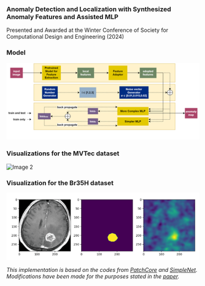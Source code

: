 ### Anomaly Detection and Localization with Synthesized Anomaly Features and Assisted MLP
Presented and Awarded at the Winter Conference of Society for Computational Design and Engineering (2024)

### Model
![Image 1](imgs/model.png)

### Visualizations for the MVTec dataset
![Image 2](imgs/visualization.png)

### Visualization for the Br35H dataset
![Image 3](imgs/visualization_2.png)

*This implementation is based on the codes from [PatchCore](https://github.com/amazon-science/patchcore-inspection) and [SimpleNet](https://github.com/DonaldRR/SimpleNet). Modifications have been made for the purposes stated in the [paper](https://baharav.github.io/files/CDE2024.pdf).*